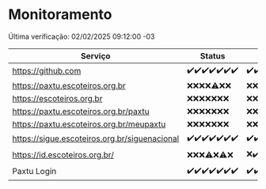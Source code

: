 # Monitoramento

Última verificação: 02/02/2025 09:12:00 -03

|Serviço|Status|Últimas 24h|
|---|---|---|
|https://github.com|<span title="2025-01-26: OK=23">✔️</span><span title="2025-01-27: OK=23">✔️</span><span title="2025-01-28: OK=23">✔️</span><span title="2025-01-29: OK=23">✔️</span><span title="2025-01-30: OK=23">✔️</span><span title="2025-01-31: OK=23">✔️</span><span title="2025-02-01: OK=11">✔️</span>|<span title="01/02/2025 09:13:00 -03 : 200">✔️</span><span title="01/02/2025 10:10:00 -03 : 200">✔️</span><span title="01/02/2025 11:06:00 -03 : 200">✔️</span><span title="01/02/2025 12:07:00 -03 : 200">✔️</span><span title="01/02/2025 13:08:00 -03 : 200">✔️</span><span title="01/02/2025 14:05:00 -03 : 200">✔️</span><span title="01/02/2025 15:09:00 -03 : 200">✔️</span><span title="01/02/2025 16:04:00 -03 : 200">✔️</span><span title="01/02/2025 17:07:00 -03 : 200">✔️</span><span title="01/02/2025 18:07:00 -03 : 200">✔️</span><span title="01/02/2025 19:06:00 -03 : 200">✔️</span><span title="01/02/2025 20:07:00 -03 : 200">✔️</span><span title="01/02/2025 21:42:00 -03 : 200">✔️</span><span title="01/02/2025 23:10:00 -03 : 200">✔️</span><span title="02/02/2025 00:11:00 -03 : 200">✔️</span><span title="02/02/2025 01:09:00 -03 : 200">✔️</span><span title="02/02/2025 02:07:00 -03 : 200">✔️</span><span title="02/02/2025 03:10:00 -03 : 200">✔️</span><span title="02/02/2025 04:07:00 -03 : 200">✔️</span><span title="02/02/2025 05:09:00 -03 : 200">✔️</span><span title="02/02/2025 06:07:00 -03 : 200">✔️</span><span title="02/02/2025 07:07:00 -03 : 200">✔️</span><span title="02/02/2025 08:05:00 -03 : 200">✔️</span><span title="02/02/2025 09:12:00 -03 : 200">✔️</span>|
|https://paxtu.escoteiros.org.br|<span title="2025-01-26: Falhas=23">❌</span><span title="2025-01-27: Falhas=23">❌</span><span title="2025-01-28: Falhas=23">❌</span><span title="2025-01-29: Falhas=23">❌</span><span title="2025-01-30: OK=1, Falhas=22">⚠️</span><span title="2025-01-31: Falhas=23">❌</span><span title="2025-02-01: Falhas=11">❌</span>|<span title="01/02/2025 09:13:00 -03 : 403">❌</span><span title="01/02/2025 10:10:00 -03 : 403">❌</span><span title="01/02/2025 11:06:00 -03 : 403">❌</span><span title="01/02/2025 12:07:00 -03 : 403">❌</span><span title="01/02/2025 13:08:00 -03 : 403">❌</span><span title="01/02/2025 14:05:00 -03 : 403">❌</span><span title="01/02/2025 15:09:00 -03 : 403">❌</span><span title="01/02/2025 16:04:00 -03 : 403">❌</span><span title="01/02/2025 17:07:00 -03 : 403">❌</span><span title="01/02/2025 18:07:00 -03 : 403">❌</span><span title="01/02/2025 19:06:00 -03 : 403">❌</span><span title="01/02/2025 20:07:00 -03 : 403">❌</span><span title="01/02/2025 21:42:00 -03 : 403">❌</span><span title="01/02/2025 23:10:00 -03 : 403">❌</span><span title="02/02/2025 00:11:00 -03 : 403">❌</span><span title="02/02/2025 01:09:00 -03 : 403">❌</span><span title="02/02/2025 02:07:00 -03 : 403">❌</span><span title="02/02/2025 03:10:00 -03 : 403">❌</span><span title="02/02/2025 04:07:00 -03 : 403">❌</span><span title="02/02/2025 05:09:00 -03 : 403">❌</span><span title="02/02/2025 06:07:00 -03 : 403">❌</span><span title="02/02/2025 07:07:00 -03 : 403">❌</span><span title="02/02/2025 08:05:00 -03 : 403">❌</span><span title="02/02/2025 09:12:00 -03 : 403">❌</span>|
|https://escoteiros.org.br|<span title="2025-01-26: Falhas=23">❌</span><span title="2025-01-27: Falhas=23">❌</span><span title="2025-01-28: Falhas=23">❌</span><span title="2025-01-29: Falhas=23">❌</span><span title="2025-01-30: Falhas=23">❌</span><span title="2025-01-31: Falhas=23">❌</span><span title="2025-02-01: Falhas=11">❌</span>|<span title="01/02/2025 09:13:00 -03 : 403">❌</span><span title="01/02/2025 10:10:00 -03 : 403">❌</span><span title="01/02/2025 11:06:00 -03 : 403">❌</span><span title="01/02/2025 12:07:00 -03 : 403">❌</span><span title="01/02/2025 13:08:00 -03 : 403">❌</span><span title="01/02/2025 14:05:00 -03 : 403">❌</span><span title="01/02/2025 15:09:00 -03 : 403">❌</span><span title="01/02/2025 16:04:00 -03 : 403">❌</span><span title="01/02/2025 17:07:00 -03 : 403">❌</span><span title="01/02/2025 18:07:00 -03 : 403">❌</span><span title="01/02/2025 19:06:00 -03 : 403">❌</span><span title="01/02/2025 20:07:00 -03 : 403">❌</span><span title="01/02/2025 21:42:00 -03 : 403">❌</span><span title="01/02/2025 23:10:00 -03 : 403">❌</span><span title="02/02/2025 00:11:00 -03 : 403">❌</span><span title="02/02/2025 01:09:00 -03 : 403">❌</span><span title="02/02/2025 02:07:00 -03 : 403">❌</span><span title="02/02/2025 03:10:00 -03 : 403">❌</span><span title="02/02/2025 04:07:00 -03 : 403">❌</span><span title="02/02/2025 05:09:00 -03 : 403">❌</span><span title="02/02/2025 06:07:00 -03 : 403">❌</span><span title="02/02/2025 07:07:00 -03 : 403">❌</span><span title="02/02/2025 08:05:00 -03 : 403">❌</span><span title="02/02/2025 09:12:00 -03 : 403">❌</span>|
|https://paxtu.escoteiros.org.br/paxtu|<span title="2025-01-26: Falhas=23">❌</span><span title="2025-01-27: Falhas=23">❌</span><span title="2025-01-28: Falhas=23">❌</span><span title="2025-01-29: Falhas=23">❌</span><span title="2025-01-30: Falhas=23">❌</span><span title="2025-01-31: Falhas=23">❌</span><span title="2025-02-01: Falhas=11">❌</span>|<span title="01/02/2025 09:13:00 -03 : 403">❌</span><span title="01/02/2025 10:10:00 -03 : 403">❌</span><span title="01/02/2025 11:06:00 -03 : 403">❌</span><span title="01/02/2025 12:07:00 -03 : 403">❌</span><span title="01/02/2025 13:08:00 -03 : 403">❌</span><span title="01/02/2025 14:05:00 -03 : 403">❌</span><span title="01/02/2025 15:09:00 -03 : 403">❌</span><span title="01/02/2025 16:04:00 -03 : 403">❌</span><span title="01/02/2025 17:07:00 -03 : 403">❌</span><span title="01/02/2025 18:07:00 -03 : 403">❌</span><span title="01/02/2025 19:06:00 -03 : 403">❌</span><span title="01/02/2025 20:07:00 -03 : 403">❌</span><span title="01/02/2025 21:42:00 -03 : 403">❌</span><span title="01/02/2025 23:10:00 -03 : 403">❌</span><span title="02/02/2025 00:11:00 -03 : 403">❌</span><span title="02/02/2025 01:09:00 -03 : 403">❌</span><span title="02/02/2025 02:07:00 -03 : 403">❌</span><span title="02/02/2025 03:10:00 -03 : 403">❌</span><span title="02/02/2025 04:07:00 -03 : 403">❌</span><span title="02/02/2025 05:09:00 -03 : 403">❌</span><span title="02/02/2025 06:07:00 -03 : 403">❌</span><span title="02/02/2025 07:07:00 -03 : 403">❌</span><span title="02/02/2025 08:05:00 -03 : 403">❌</span><span title="02/02/2025 09:12:00 -03 : 403">❌</span>|
|https://paxtu.escoteiros.org.br/meupaxtu|<span title="2025-01-26: Falhas=23">❌</span><span title="2025-01-27: Falhas=23">❌</span><span title="2025-01-28: Falhas=23">❌</span><span title="2025-01-29: Falhas=23">❌</span><span title="2025-01-30: Falhas=23">❌</span><span title="2025-01-31: Falhas=23">❌</span><span title="2025-02-01: Falhas=11">❌</span>|<span title="01/02/2025 09:13:00 -03 : 403">❌</span><span title="01/02/2025 10:10:00 -03 : 403">❌</span><span title="01/02/2025 11:06:00 -03 : 403">❌</span><span title="01/02/2025 12:07:00 -03 : 403">❌</span><span title="01/02/2025 13:08:00 -03 : 403">❌</span><span title="01/02/2025 14:05:00 -03 : 403">❌</span><span title="01/02/2025 15:09:00 -03 : 403">❌</span><span title="01/02/2025 16:04:00 -03 : 403">❌</span><span title="01/02/2025 17:07:00 -03 : 403">❌</span><span title="01/02/2025 18:07:00 -03 : 403">❌</span><span title="01/02/2025 19:06:00 -03 : 403">❌</span><span title="01/02/2025 20:07:00 -03 : 403">❌</span><span title="01/02/2025 21:42:00 -03 : 403">❌</span><span title="01/02/2025 23:10:00 -03 : 403">❌</span><span title="02/02/2025 00:11:00 -03 : 403">❌</span><span title="02/02/2025 01:09:00 -03 : 403">❌</span><span title="02/02/2025 02:07:00 -03 : 403">❌</span><span title="02/02/2025 03:10:00 -03 : 403">❌</span><span title="02/02/2025 04:07:00 -03 : 403">❌</span><span title="02/02/2025 05:09:00 -03 : 403">❌</span><span title="02/02/2025 06:07:00 -03 : 403">❌</span><span title="02/02/2025 07:07:00 -03 : 403">❌</span><span title="02/02/2025 08:05:00 -03 : 403">❌</span><span title="02/02/2025 09:12:00 -03 : 403">❌</span>|
|https://sigue.escoteiros.org.br/siguenacional|<span title="2025-01-26: OK=23">✔️</span><span title="2025-01-27: OK=23">✔️</span><span title="2025-01-28: OK=23">✔️</span><span title="2025-01-29: OK=23">✔️</span><span title="2025-01-30: OK=23">✔️</span><span title="2025-01-31: OK=23">✔️</span><span title="2025-02-01: OK=11">✔️</span>|<span title="01/02/2025 09:13:00 -03 : 200">✔️</span><span title="01/02/2025 10:10:00 -03 : 200">✔️</span><span title="01/02/2025 11:06:00 -03 : 200">✔️</span><span title="01/02/2025 12:07:00 -03 : 200">✔️</span><span title="01/02/2025 13:08:00 -03 : 200">✔️</span><span title="01/02/2025 14:05:00 -03 : 200">✔️</span><span title="01/02/2025 15:09:00 -03 : 200">✔️</span><span title="01/02/2025 16:04:00 -03 : 200">✔️</span><span title="01/02/2025 17:07:00 -03 : 200">✔️</span><span title="01/02/2025 18:07:00 -03 : 200">✔️</span><span title="01/02/2025 19:06:00 -03 : 200">✔️</span><span title="01/02/2025 20:07:00 -03 : 200">✔️</span><span title="01/02/2025 21:42:00 -03 : 200">✔️</span><span title="01/02/2025 23:10:00 -03 : 200">✔️</span><span title="02/02/2025 00:11:00 -03 : 200">✔️</span><span title="02/02/2025 01:09:00 -03 : 200">✔️</span><span title="02/02/2025 02:07:00 -03 : 200">✔️</span><span title="02/02/2025 03:10:00 -03 : 200">✔️</span><span title="02/02/2025 04:07:00 -03 : 200">✔️</span><span title="02/02/2025 05:09:00 -03 : 200">✔️</span><span title="02/02/2025 06:07:00 -03 : 200">✔️</span><span title="02/02/2025 07:07:00 -03 : 200">✔️</span><span title="02/02/2025 08:05:00 -03 : 200">✔️</span><span title="02/02/2025 09:12:00 -03 : 200">✔️</span>|
|https://id.escoteiros.org.br/|<span title="2025-01-26: Falhas=23">❌</span><span title="2025-01-27: Falhas=23">❌</span><span title="2025-01-28: Falhas=23">❌</span><span title="2025-01-29: OK=1, Falhas=22">⚠️</span><span title="2025-01-30: Falhas=23">❌</span><span title="2025-01-31: OK=1, Falhas=22">⚠️</span><span title="2025-02-01: Falhas=11">❌</span>|<span title="01/02/2025 09:13:00 -03 : 403">❌</span><span title="01/02/2025 10:10:00 -03 : 200">✔️</span><span title="01/02/2025 11:06:00 -03 : 403">❌</span><span title="01/02/2025 12:07:00 -03 : 403">❌</span><span title="01/02/2025 13:08:00 -03 : 403">❌</span><span title="01/02/2025 14:05:00 -03 : 403">❌</span><span title="01/02/2025 15:09:00 -03 : 403">❌</span><span title="01/02/2025 16:04:00 -03 : 403">❌</span><span title="01/02/2025 17:07:00 -03 : 403">❌</span><span title="01/02/2025 18:07:00 -03 : 403">❌</span><span title="01/02/2025 19:06:00 -03 : 403">❌</span><span title="01/02/2025 20:07:00 -03 : 403">❌</span><span title="01/02/2025 21:42:00 -03 : 403">❌</span><span title="01/02/2025 23:10:00 -03 : 403">❌</span><span title="02/02/2025 00:11:00 -03 : 403">❌</span><span title="02/02/2025 01:09:00 -03 : 403">❌</span><span title="02/02/2025 02:07:00 -03 : 403">❌</span><span title="02/02/2025 03:10:00 -03 : 403">❌</span><span title="02/02/2025 04:07:00 -03 : 403">❌</span><span title="02/02/2025 05:09:00 -03 : 403">❌</span><span title="02/02/2025 06:07:00 -03 : 403">❌</span><span title="02/02/2025 07:07:00 -03 : 403">❌</span><span title="02/02/2025 08:05:00 -03 : 403">❌</span><span title="02/02/2025 09:12:00 -03 : 403">❌</span>|
|Paxtu Login|<span title="2025-01-26: OK=23">✔️</span><span title="2025-01-27: OK=23">✔️</span><span title="2025-01-28: OK=23">✔️</span><span title="2025-01-29: OK=23">✔️</span><span title="2025-01-30: OK=23">✔️</span><span title="2025-01-31: OK=23">✔️</span><span title="2025-02-01: OK=11">✔️</span>|<span title="01/02/2025 09:13:00 -03 : 200">✔️</span><span title="01/02/2025 10:10:00 -03 : 200">✔️</span><span title="01/02/2025 11:06:00 -03 : 200">✔️</span><span title="01/02/2025 12:07:00 -03 : 200">✔️</span><span title="01/02/2025 13:08:00 -03 : 200">✔️</span><span title="01/02/2025 14:05:00 -03 : 200">✔️</span><span title="01/02/2025 15:09:00 -03 : 200">✔️</span><span title="01/02/2025 16:04:00 -03 : 200">✔️</span><span title="01/02/2025 17:07:00 -03 : 200">✔️</span><span title="01/02/2025 18:07:00 -03 : 200">✔️</span><span title="01/02/2025 19:06:00 -03 : 200">✔️</span><span title="01/02/2025 20:07:00 -03 : 200">✔️</span><span title="01/02/2025 21:42:00 -03 : 200">✔️</span><span title="01/02/2025 23:10:00 -03 : 200">✔️</span><span title="02/02/2025 00:11:00 -03 : 200">✔️</span><span title="02/02/2025 01:09:00 -03 : 200">✔️</span><span title="02/02/2025 02:07:00 -03 : 200">✔️</span><span title="02/02/2025 03:10:00 -03 : 200">✔️</span><span title="02/02/2025 04:07:00 -03 : 200">✔️</span><span title="02/02/2025 05:09:00 -03 : 200">✔️</span><span title="02/02/2025 06:07:00 -03 : 200">✔️</span><span title="02/02/2025 07:07:00 -03 : 200">✔️</span><span title="02/02/2025 08:05:00 -03 : 200">✔️</span><span title="02/02/2025 09:12:00 -03 : 200">✔️</span>|
